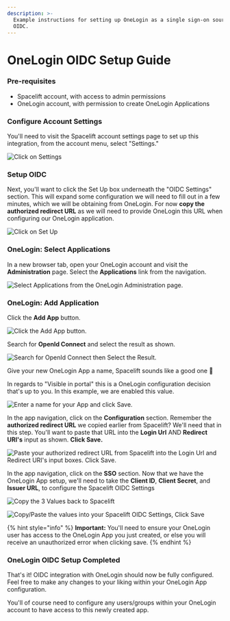 ```yaml
---
description: >-
  Example instructions for setting up OneLogin as a single sign-on source via
  OIDC.
---
```


# OneLogin OIDC Setup Guide

### Pre-requisites

* Spacelift account, with access to admin permissions
* OneLogin account, with permission to create OneLogin Applications

### Configure Account Settings

You'll need to visit the Spacelift account settings page to set up this integration, from the account menu, select "Settings."

![Click on Settings](../../.gitbook/assets/account-settings.png)

### Setup OIDC

Next, you'll want to click the Set Up box underneath the "OIDC Settings" section. This will expand some configuration we will need to fill out in a few minutes, which we will be obtaining from OneLogin. For now **copy the authorized redirect URL** as we will need to provide OneLogin this URL when configuring our OneLogin application.

![Click on Set Up](../../.gitbook/assets/1-setup-oidc.png)

### OneLogin: Select Applications

In a new browser tab, open your OneLogin account and visit the **Administration** page. Select the **Applications** link from the navigation.

![Select Applications from the OneLogin Administration page.](../../.gitbook/assets/1-onelogin-select-applications.png)

### OneLogin: Add Application

Click the **Add App** button.

![Click the Add App button.](../../.gitbook/assets/2-onelogin-add-app.png)

Search for **OpenId Connect** and select the result as shown.

![Search for OpenId Connect then Select the Result.](../../.gitbook/assets/3-onelogin-search-openidc.png)

Give your new OneLogin App a name, Spacelift sounds like a good one :clap:

In regards to "Visible in portal" this is a OneLogin configuration decision that's up to you. In this example, we are enabled this value.

![Enter a name for your App and click Save.](../../.gitbook/assets/4-set-onelogin-app-name-and-save.png)

In the app navigation, click on the **Configuration** section. Remember the **authorized redirect URL** we copied earlier from Spacelift? We'll need that in this step. You'll want to paste that URL into the **Login Url** AND **Redirect URI's** input as shown. **Click Save.**

![Paste your authorized redirect URL from Spacelift into the Login Url and Redirect URI's input boxes. Click Save.](../../.gitbook/assets/5-onelogin-app-configuration.png)

In the app navigation, click on the **SSO** section. Now that we have the OneLogin App setup, we'll need to take the **Client ID**, **Client Secret**, and **Issuer URL**, to configure the Spacelift OIDC Settings

![Copy the 3 Values back to Spacelift](../../.gitbook/assets/copy-onelogin-configuration.png)

![Copy/Paste the values into your Spacelift OIDC Settings, Click Save](../../.gitbook/assets/configure-spacelift-oidc-settings.png)

{% hint style="info" %}
**Important:** You'll need to ensure your OneLogin user has access to the OneLogin App you just created, or else you will receive an unauthorized error when clicking save.
{% endhint %}

### OneLogin OIDC Setup Completed

That's it! OIDC integration with OneLogin should now be fully configured. Feel free to make any changes to your liking within your OneLogin App configuration.

You'll of course need to configure any users/groups within your OneLogin account to have access to this newly created app.
